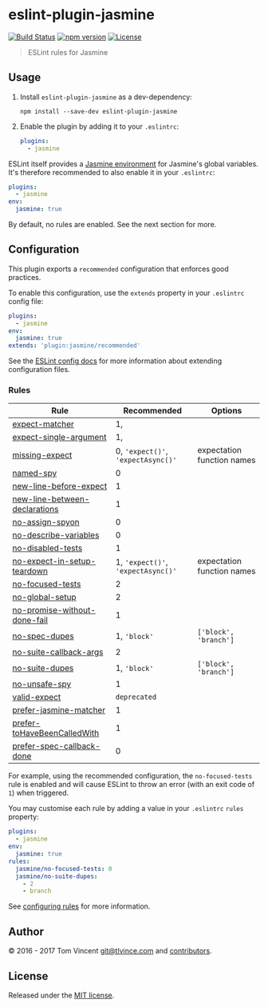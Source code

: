 # eslint-plugin-jasmine

[![Build Status][travis-image]][travis-url]
[![npm version][npm-image]][npm-url]
[![License][license-image]][license-url]

[travis-url]: https://travis-ci.org/tlvince/eslint-plugin-jasmine
[travis-image]: https://img.shields.io/travis/tlvince/eslint-plugin-jasmine.svg
[npm-url]: https://www.npmjs.com/package/eslint-plugin-jasmine
[npm-image]: https://img.shields.io/npm/v/eslint-plugin-jasmine.svg
[license-url]: https://opensource.org/licenses/MIT
[license-image]: https://img.shields.io/npm/l/eslint-plugin-jasmine.svg

> ESLint rules for Jasmine

## Usage

1. Install `eslint-plugin-jasmine` as a dev-dependency:

    ```shell
    npm install --save-dev eslint-plugin-jasmine
    ```

2. Enable the plugin by adding it to your `.eslintrc`:

    ```yaml
    plugins:
      - jasmine
    ```

ESLint itself provides a [Jasmine environment][env] for Jasmine's global
variables. It's therefore recommended to also enable it in your `.eslintrc`:

```yaml
plugins:
  - jasmine
env:
  jasmine: true
```

By default, no rules are enabled. See the next section for more.

[env]: http://eslint.org/docs/user-guide/configuring#specifying-environments

## Configuration

This plugin exports a `recommended` configuration that enforces good practices.

To enable this configuration, use the `extends` property in your `.eslintrc`
config file:

```yaml
plugins:
  - jasmine
env:
  jasmine: true
extends: 'plugin:jasmine/recommended'
```

See the [ESLint config docs][] for more information about extending
configuration files.

[eslint config docs]: http://eslint.org/docs/user-guide/configuring#extending-configuration-files

### Rules

Rule                              | Recommended                        | Options
----                              | -----------                        | -------
[expect-matcher][]                | 1,                                 |
[expect-single-argument][]        | 1,                                 |
[missing-expect][]                | 0, `'expect()'`, `'expectAsync()'` | expectation function names
[named-spy][]                     | 0                                  |
[new-line-before-expect][]        | 1                                  |
[new-line-between-declarations][] | 1                                  |
[no-assign-spyon][]               | 0                                  |
[no-describe-variables][]         | 0                                  |
[no-disabled-tests][]             | 1                                  |
[no-expect-in-setup-teardown][]   | 1, `'expect()'`, `'expectAsync()'` | expectation function names
[no-focused-tests][]              | 2                                  |
[no-global-setup][]               | 2                                  |
[no-promise-without-done-fail][]  | 1                                  |
[no-spec-dupes][]                 | 1, `'block'`                       | `['block', 'branch']`
[no-suite-callback-args][]        | 2                                  |
[no-suite-dupes][]                | 1, `'block'`                       | `['block', 'branch']`
[no-unsafe-spy][]                 | 1                                  |
[valid-expect][]                  | `deprecated`                       |
[prefer-jasmine-matcher][]        | 1                                  |
[prefer-toHaveBeenCalledWith][]   | 1                                  |
[prefer-spec-callback-done][]     | 0                                  |


For example, using the recommended configuration, the `no-focused-tests` rule
is enabled and will cause ESLint to throw an error (with an exit code of `1`)
when triggered.

You may customise each rule by adding a value in your `.eslintrc` `rules`
property:

```yaml
plugins:
  - jasmine
env:
  jasmine: true
rules:
  jasmine/no-focused-tests: 0
  jasmine/no-suite-dupes:
    - 2
    - branch
```

See [configuring rules][] for more information.

[expect-matcher]: docs/rules/expect-matcher.md
[expect-single-argument]: docs/rules/expect-single-argument.md
[missing-expect]: docs/rules/missing-expect.md
[named-spy]: docs/rules/named-spy.md
[new-line-before-expect]: docs/rules/new-line-before-expect.md
[new-line-between-declarations]: docs/rules/new-line-between-declarations.md
[no-assign-spyon]: docs/rules/no-assign-spyon.md
[no-describe-variables]: docs/rules/no-describe-variables.md
[no-disabled-tests]: docs/rules/no-disabled-tests.md
[no-expect-in-setup-teardown]: docs/rules/no-expect-in-setup-teardown.md
[no-focused-tests]: docs/rules/no-focused-tests.md
[no-global-setup]: docs/rules/no-global-setup.md
[no-promise-without-done-fail]: docs/rules/no-promise-without-done-fail.md
[no-spec-dupes]: docs/rules/no-spec-dupes.md
[no-suite-callback-args]: docs/rules/no-suite-callback-args.md
[no-suite-dupes]: docs/rules/no-suite-dupes.md
[no-unsafe-spy]: docs/rules/no-unsafe-spy.md
[valid-expect]: docs/rules/valid-expect.md
[prefer-jasmine-matcher]: docs/rules/prefer-jasmine-matcher.md
[prefer-toHaveBeenCalledWith]: docs/rules/prefer-toHaveBeenCalledWith.md
[prefer-spec-callback-done]: docs/rules/prefer-spec-callback-done.md

[configuring rules]: http://eslint.org/docs/user-guide/configuring#configuring-rules

## Author

© 2016 - 2017 Tom Vincent <git@tlvince.com> and [contributors][].

[contributors]: https://github.com/tlvince/eslint-plugin-jasmine/graphs/contributors

## License

Released under the [MIT license](http://tlvince.mit-license.org).
